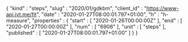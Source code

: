 {
  "kind" : "steps",
  "slug" : "2020/01/gdkbm",
  "client_id" : "https://www-api.jvt.me/fit",
  "date" : "2020-01-27T08:00:01.797+01:00",
  "h" : "h-measure",
  "properties" : {
    "start" : [ "2020-01-26T00:00:00Z" ],
    "end" : [ "2020-01-27T00:00:00Z" ],
    "num" : [ "6906" ],
    "unit" : [ "steps" ],
    "published" : [ "2020-01-27T08:00:01.797+01:00" ]
  }
}
